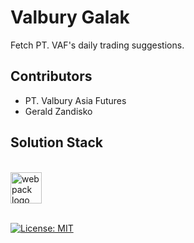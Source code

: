 # Valbury Galak
Fetch PT. VAF's daily trading suggestions.

## Contributors
- PT. Valbury Asia Futures
- Gerald Zandisko

## Solution Stack

<br />

<div>
  <picture>
    <source media="(prefers-color-scheme: dark)" srcset="https://upload.wikimedia.org/wikipedia/commons/9/93/Amazon_Web_Services_Logo.svg" width="50">
    <source media="(prefers-color-scheme: light)" srcset="https://upload.wikimedia.org/wikipedia/commons/9/93/Amazon_Web_Services_Logo.svg" width="50">
    <img alt="webpack logo" src="https://upload.wikimedia.org/wikipedia/commons/9/93/Amazon_Web_Services_Logo.svg">
  <picture>
</div>

<br />

[![License: MIT](https://img.shields.io/badge/License-MIT-yellow.svg)](https://opensource.org/licenses/MIT)
